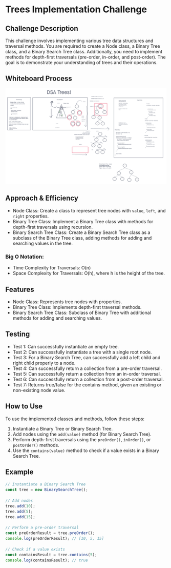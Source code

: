 # Trees Implementation Challenge

## Challenge Description

This challenge involves implementing various tree data structures and traversal methods. You are required to create a Node class, a Binary Tree class, and a Binary Search Tree class. Additionally, you need to implement methods for depth-first traversals (pre-order, in-order, and post-order). The goal is to demonstrate your understanding of trees and their operations.

## Whiteboard Process

![Code Challenge 15](codechallenge15.png)

## Approach & Efficiency

- Node Class: Create a class to represent tree nodes with `value`, `left`, and `right` properties.
- Binary Tree Class: Implement a Binary Tree class with methods for depth-first traversals using recursion.
- Binary Search Tree Class: Create a Binary Search Tree class as a subclass of the Binary Tree class, adding methods for adding and searching values in the tree.

### Big O Notation:

- Time Complexity for Traversals: O(n)
- Space Complexity for Traversals: O(h), where h is the height of the tree.

## Features

- Node Class: Represents tree nodes with properties.
- Binary Tree Class: Implements depth-first traversal methods.
- Binary Search Tree Class: Subclass of Binary Tree with additional methods for adding and searching values.

## Testing

- Test 1: Can successfully instantiate an empty tree.
- Test 2: Can successfully instantiate a tree with a single root node.
- Test 3: For a Binary Search Tree, can successfully add a left child and right child properly to a node.
- Test 4: Can successfully return a collection from a pre-order traversal.
- Test 5: Can successfully return a collection from an in-order traversal.
- Test 6: Can successfully return a collection from a post-order traversal.
- Test 7: Returns true/false for the contains method, given an existing or non-existing node value.

## How to Use

To use the implemented classes and methods, follow these steps:

1. Instantiate a Binary Tree or Binary Search Tree.
2. Add nodes using the `add(value)` method (for Binary Search Tree).
3. Perform depth-first traversals using the `preOrder()`, `inOrder()`, or `postOrder()` methods.
4. Use the `contains(value)` method to check if a value exists in a Binary Search Tree.

## Example

```javascript
// Instantiate a Binary Search Tree
const tree = new BinarySearchTree();

// Add nodes
tree.add(10);
tree.add(5);
tree.add(15);

// Perform a pre-order traversal
const preOrderResult = tree.preOrder();
console.log(preOrderResult); // [10, 5, 15]

// Check if a value exists
const containsResult = tree.contains(5);
console.log(containsResult); // true
```
